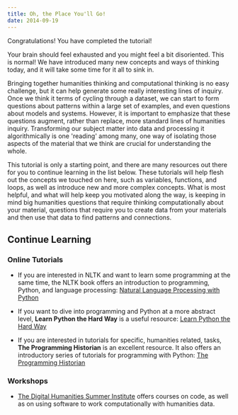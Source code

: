 ```yaml
---
title: Oh, the Place You'll Go!
date: 2014-09-19
---
```


Congratulations! You have completed the tutorial!

Your brain should feel exhausted and you might feel a bit disoriented. This is normal! We have introduced many new concepts and ways of thinking today, and it will take some time for it all to sink in.

Bringing together humanities thinking and computational thinking is no easy challenge, but it can help generate some really interesting lines of inquiry. Once we think it terms of cycling through a dataset, we can start to form questions about patterns within a large set of examples, and even questions about models and systems. However, it is important to emphasize that these questions augment, rather than replace, more standard lines of humanities inquiry. Transforming our subject matter into data and processing it algorithmically is one 'reading' among many, one way of isolating those aspects of the material that we think are crucial for understanding the whole.

This tutorial is only a starting point, and there are many resources out there for you to continue learning in the list below. These tutorials will help flesh out the concepts we touched on here, such as variables, functions, and loops, as well as introduce new and more complex concepts. What is most helpful, and what will help keep you motivated along the way, is keeping in mind big humanities questions that require thinking computationally about your material, questions that require you to create data from your materials and then use that data to find patterns and connections. 

## Continue Learning

### Online Tutorials

- If you are interested in NLTK and want to learn some programming at the same time, the NLTK book offers an introduction to programming, Python, and language processing: [Natural Language Processing with Python](http://www.nltk.org/book/)

- If you want to dive into programming and Python at a more abstract level, **Learn Python the Hard Way** is a useful resource: [Learn Python the Hard Way](http://learnpythonthehardway.org/book/)

- If you are interested in tutorials for specific, humanities related, tasks, **The Programming Historian** is an excellent resource. It also offers an introductory series of tutorials for programming with Python: [The Programming Historian](http://programminghistorian.org/lessons/)

### Workshops

- [The Digital Humanities Summer Institute](http://dhsi.org/) offers courses on code, as well as on using software to work computationally with humanities data.

